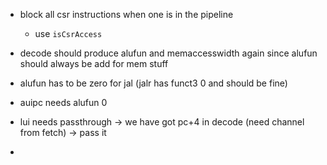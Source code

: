 

- block all csr instructions when one is in the pipeline
  - use `isCsrAccess`

- decode should produce alufun and memaccesswidth again since alufun should always be add for mem stuff
- alufun has to be zero for jal (jalr has funct3 0 and should be fine)
- auipc needs alufun 0
- lui needs passthrough -> we have got pc+4 in decode (need channel from fetch) -> pass it
- 